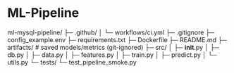 # ML-Pipeline
ml-mysql-pipeline/
├─ .github/
│  └─ workflows/ci.yml
├─ .gitignore
├─ config_example.env
├─ requirements.txt
├─ Dockerfile
├─ README.md
├─ artifacts/                     # saved models/metrics (git-ignored)
├─ src/
│  ├─ __init__.py
│  ├─ db.py
│  ├─ data.py
│  ├─ features.py
│  ├─ train.py
│  ├─ predict.py
│  └─ utils.py
└─ tests/
   └─ test_pipeline_smoke.py
